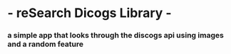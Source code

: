<h1> - reSearch Dicogs Library - </h1>
<h3> a simple app that looks through the discogs api using images and a random feature
</h3>

